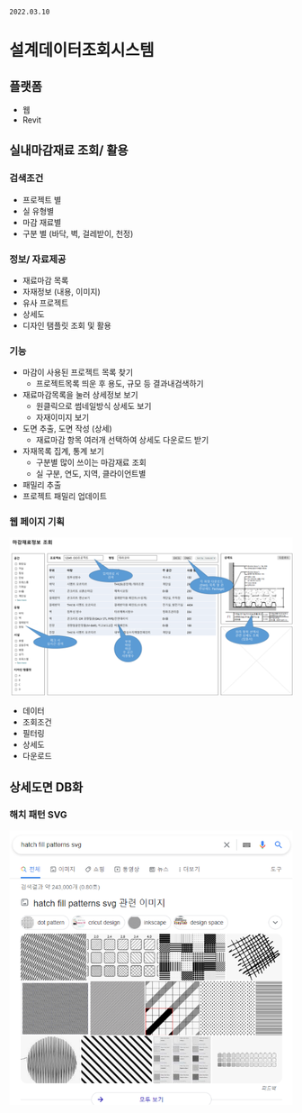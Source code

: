 `2022.03.10`

# 설계데이터조회시스템

## 플랫폼
- 웹
- Revit


## 실내마감재료 조회/ 활용

### 검색조건
- 프로젝트 별
- 실 유형별
- 마감 재료별
- 구분 별 (바닥, 벽, 걸레받이, 천정)

### 정보/ 자료제공
- 재료마감 목록
- 자재정보 (내용, 이미지)
- 유사 프로젝트
- 상세도
- 디자인 탬플릿 조회 및 활용

### 기능
- 마감이 사용된 프로젝트 목록 찾기
  - 프로젝트목록 띄운 후 용도, 규모 등 결과내검색하기
- 재료마감목록을 눌러 상세정보 보기
  - 원클릭으로 썸네일방식 상세도 보기
  - 자재이미지 보기
- 도면 추출, 도면 작성 (상세)
  - 재료마감 항목 여러개 선택하여 상세도 다운로드 받기
- 자재목록 집계, 통계 보기
  - 구분별 많이 쓰이는 마감재료 조회
  - 실 구분, 연도, 지역, 클라이언트별
- 패밀리 추출
- 프로젝트 패밀리 업데이트

### 웹 페이지 기획
![](images/20220310-172328.png)

- 데이터
- 조회조건
- 필터링
- 상세도
- 다운로드

## 상세도면 DB화

### 해치 패턴 SVG
![](images/20220311-172323.png)
